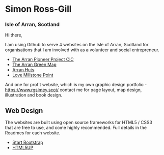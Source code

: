 # Simon Ross-Gill 

### Isle of Arran, Scotland

Hi there, 

I am using Github to serve 4 websites on the Isle of Arran, Scotland for organisations that I am involved with as a volunteer and social entrepreneur.

* [The Arran Pioneer Project CIC](https://pioneerproject.scot)
* [The Arran Green Map](https://arrangreenmap.co.uk/)
* [Arran Huts](https://arranhuts.scot/)
* [Love Millstone Point](https://lovemillstonepoint.com/)

And one for profit website, which is my own graphic design portfolio - https://www.rgsimey.scot/ contact me for page layout, map design, illustration and book design.

## Web Design

The websites are built using open source frameworks for HTML5 / CSS3 that are free to use, and come highly recommended. Full details in the Readmes for each website.

* [Start Bootstrap](http://startbootstrap.com/)
* [HTML5UP](https://html5up.net/)

